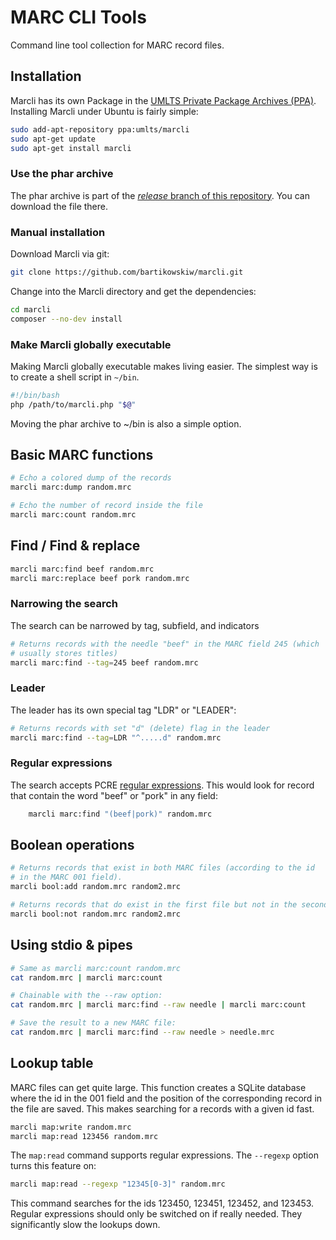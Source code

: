 # MARC CLI Tools

Command line tool collection for MARC record files.

## Installation

Marcli has its own Package in the [UMLTS Private Package Archives (PPA)](https://launchpad.net/~umlts/+archive/ubuntu/marcli). Installing Marcli under Ubuntu is fairly simple:

```sh
sudo add-apt-repository ppa:umlts/marcli
sudo apt-get update
sudo apt-get install marcli
```

### Use the phar archive

The phar archive is part of the [*release* branch of this repository](https://github.com/bartikowskiw/marcli/tree/release).
You can download the file there.

### Manual installation

Download Marcli via git:

```sh
git clone https://github.com/bartikowskiw/marcli.git
```

Change into the Marcli directory and get the dependencies:

```sh
cd marcli
composer --no-dev install
```

### Make Marcli globally executable

Making Marcli globally executable makes living easier. The simplest way
is to create a shell script in ```~/bin```.

```sh
#!/bin/bash
php /path/to/marcli.php "$@"
```

Moving the phar archive to ~/bin is also a simple option.

## Basic MARC functions

```sh
# Echo a colored dump of the records
marcli marc:dump random.mrc

# Echo the number of record inside the file
marcli marc:count random.mrc

```

## Find / Find & replace

```sh
marcli marc:find beef random.mrc
marcli marc:replace beef pork random.mrc
```

### Narrowing the search

The search can be narrowed by tag, subfield, and indicators

```sh
# Returns records with the needle "beef" in the MARC field 245 (which
# usually stores titles)
marcli marc:find --tag=245 beef random.mrc
```

### Leader

The leader has its own special tag "LDR" or "LEADER":

```sh
# Returns records with set "d" (delete) flag in the leader
marcli marc:find --tag=LDR "^.....d" random.mrc
```

### Regular expressions

The search accepts PCRE [regular expressions](https://secure.php.net/manual/en/reference.pcre.pattern.syntax.php).
This would look for record that contain the word "beef" or "pork" in any
field:

```sh
    marcli marc:find "(beef|pork)" random.mrc
```

## Boolean operations

```sh
# Returns records that exist in both MARC files (according to the id
# in the MARC 001 field).
marcli bool:add random.mrc random2.mrc

# Returns records that do exist in the first file but not in the second.
marcli bool:not random.mrc random2.mrc
```

## Using stdio & pipes

```sh
# Same as marcli marc:count random.mrc
cat random.mrc | marcli marc:count

# Chainable with the --raw option:
cat random.mrc | marcli marc:find --raw needle | marcli marc:count

# Save the result to a new MARC file:
cat random.mrc | marcli marc:find --raw needle > needle.mrc
```

## Lookup table

MARC files can get quite large. This function creates a SQLite database
where the id in the 001 field and the position of the corresponding
record in the file are saved. This makes searching for a records with a
given id fast.

```sh
marcli map:write random.mrc
marcli map:read 123456 random.mrc
```

The `map:read` command supports regular expressions. The `--regexp` 
option turns this feature on:

```sh
marcli map:read --regexp "12345[0-3]" random.mrc
```

This command searches for the ids 123450, 123451, 123452, and 123453.
Regular expressions should only be switched on if really needed. They
significantly slow the lookups down.